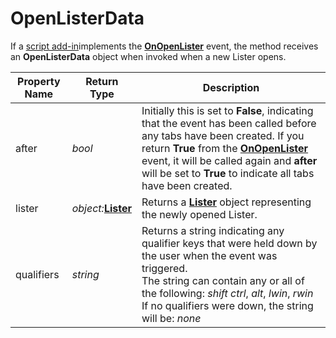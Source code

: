 # OpenListerData

If a [script add-in](/Manual/scripting/script_add-ins/RAEDME.md)implements the **[OnOpenLister](../scripting_events/onopenlister.md)** event, the method receives an **OpenListerData** object when invoked when a new Lister opens.

| Property Name | Return Type | Description |
| --- | --- | --- |
| after | *bool* | Initially this is set to **False**, indicating that the event has been called before any tabs have been created. If you return **True** from the **[OnOpenLister](../scripting_events/onopenlister.md)** event, it will be called again and **after** will be set to **True** to indicate all tabs have been created. |
| lister | *object:***[Lister](lister.md)** | Returns a **[Lister](lister.md)** object representing the newly opened Lister. |
| qualifiers | *string* | Returns a string indicating any qualifier keys that were held down by the user when the event was triggered.  <br />The string can contain any or all of the following: *shift* *ctrl*, *alt*, *lwin*, *rwin*  <br />If no qualifiers were down, the string will be: *none* |

